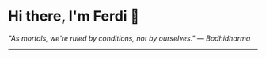 <h1>Hi there, I'm Ferdi 👋</h1>

<p><em>
  "As mortals, we're ruled by conditions, not by ourselves." — Bodhidharma
</em></p>

---
